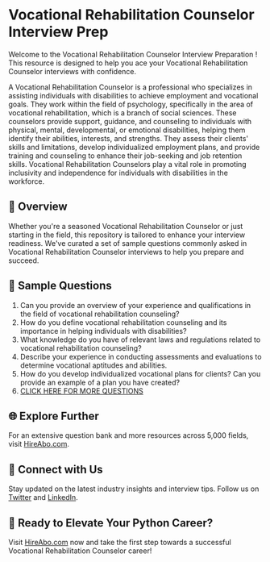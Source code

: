 # Vocational Rehabilitation Counselor Interview Prep

Welcome to the Vocational Rehabilitation Counselor Interview Preparation ! This resource is designed to help you ace your Vocational Rehabilitation Counselor interviews with confidence.

A Vocational Rehabilitation Counselor is a professional who specializes in assisting individuals with disabilities to achieve employment and vocational goals. They work within the field of psychology, specifically in the area of vocational rehabilitation, which is a branch of social sciences. These counselors provide support, guidance, and counseling to individuals with physical, mental, developmental, or emotional disabilities, helping them identify their abilities, interests, and strengths. They assess their clients' skills and limitations, develop individualized employment plans, and provide training and counseling to enhance their job-seeking and job retention skills. Vocational Rehabilitation Counselors play a vital role in promoting inclusivity and independence for individuals with disabilities in the workforce.

## 🚀 Overview

Whether you're a seasoned Vocational Rehabilitation Counselor or just starting in the field, this repository is tailored to enhance your interview readiness. We've curated a set of sample questions commonly asked in Vocational Rehabilitation Counselor interviews to help you prepare and succeed.

## 📝 Sample Questions

1. Can you provide an overview of your experience and qualifications in the field of vocational rehabilitation counseling?
2. How do you define vocational rehabilitation counseling and its importance in helping individuals with disabilities?
3. What knowledge do you have of relevant laws and regulations related to vocational rehabilitation counseling?
4. Describe your experience in conducting assessments and evaluations to determine vocational aptitudes and abilities.
5. How do you develop individualized vocational plans for clients? Can you provide an example of a plan you have created?
6. [CLICK HERE FOR MORE QUESTIONS](https://hireabo.com/job/7_0_39/Vocational%20Rehabilitation%20Counselor)

## 🌐 Explore Further

For an extensive question bank and more resources across 5,000 fields, visit [HireAbo.com](https://www.hireabo.com).

## 📱 Connect with Us

Stay updated on the latest industry insights and interview tips. Follow us on [Twitter](https://twitter.com/hireabo) and [LinkedIn](https://www.linkedin.com/in/hire-abo-3609972a8/).

## 🚀 Ready to Elevate Your Python Career?

Visit [HireAbo.com](https://www.hireabo.com) now and take the first step towards a successful Vocational Rehabilitation Counselor career!